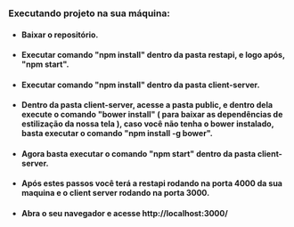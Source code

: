 

### Executando projeto na sua máquina:
- ####  Baixar o repositório.
- ####  Executar comando "npm install" dentro da pasta restapi, e logo após, "npm start".
- ####  Executar comando "npm install" dentro da pasta client-server.
- ####  Dentro da pasta client-server, acesse a pasta public, e dentro dela execute o comando "bower install" ( para baixar as dependências de estilização da nossa tela ), caso você não tenha o bower instalado, basta executar o comando "npm install -g bower".
- ####  Agora basta executar o comando "npm start" dentro da pasta client-server.
- ####  Após estes passos você terá a restapi rodando na porta 4000 da sua maquina e o client server rodando na porta 3000.
- ####  Abra o seu navegador e acesse http://localhost:3000/
